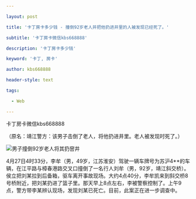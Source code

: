 ---
layout: post
title: '卡丁房卡多少钱 - 撞倒92岁老人并把他扔进井里的人被发现已经死了。'
subtitle: '卡丁房卡微信kbs668888'
description: '卡丁房卡多少钱'
keyword: '卡丁, 房卡'
author: kbs668888
header-style: text
tags:
  - Web
---
卡丁房卡微信kbs668888

（原名：靖江警方：该男子击倒了老人，将他扔进井里。老人被发现时死了。）

![男子撞倒92岁老人将其扔窨井](http://crawl.ws.126.net/eb373d7dda1eb5980f7f7baebabfe123.png)

4月27日4时33分，李牟（男，49岁，江苏淮安）驾驶一辆车牌号为苏沪4**的车辆，在江平路与樟春港路交叉口撞倒了一名行人刘牟（男，92岁，靖江斜交桥）。侯立把刘某拉到后备箱，驱车离开事故现场。大约4点40分，李牟凯来到斜交桥8号桥附近，把刘某扔进了篮子里。那天早上8点左右，李被警察控制了。上午9点，警方带李某辨认现场，发现刘某已死亡。目前，此案正在进一步调查中。

